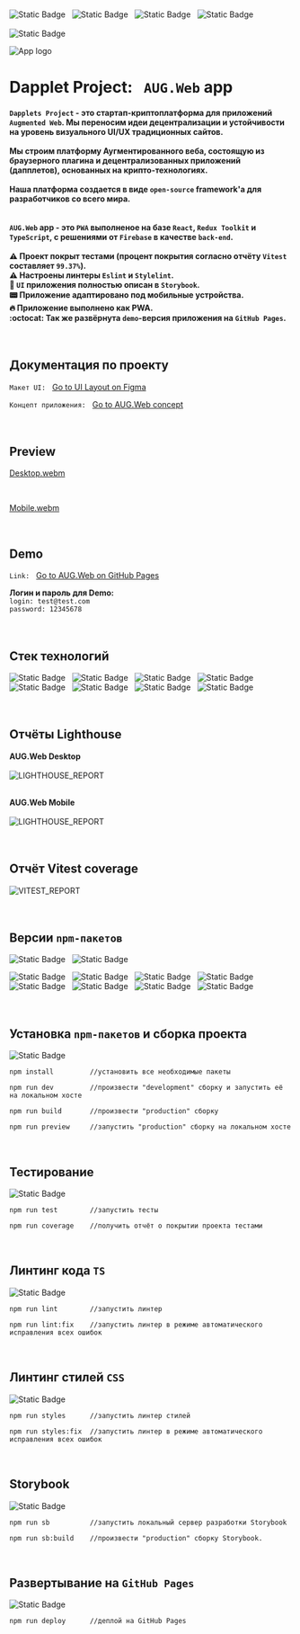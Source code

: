 <br>

![Static Badge](docs/badges/React.svg)&nbsp;&nbsp;&nbsp;![Static Badge](docs/badges/TypeScript.svg)&nbsp;&nbsp;&nbsp;![Static Badge](docs/badges/ReduxToolkit.svg)&nbsp;&nbsp;&nbsp;![Static Badge](docs/badges/Firebase.svg)<br><br>
![Static Badge](docs/badges/PWA.svg)<br>

![App logo](docs/logo.png)

# Dapplet Project:&nbsp;&nbsp;&nbsp;`AUG.Web` app<br>

#### `Dapplets Project` - это cтартап-криптоплатформа для приложений `Augmented Web`. Мы переносим идеи децентрализации и устойчивости на уровень визуального UI/UX традиционных сайтов. <br><br> Мы строим платформу Аугментированного веба, состоящую из браузерного плагина и децентрализованных приложений (дапплетов), основанных на крипто-технологиях. <br><br>Наша платформа создается в виде `open-source` framework'a для разработчиков со всего мира.<br><br><br>`AUG.Web` app - это `PWA` выполненое на базе `React`, `Redux Toolkit` и `TypeScript`, c решениями от `Firebase` в качестве `back-end`.<br><br>:warning: Проект покрыт тестами (процент покрытия согласно отчёту `Vitest` составляет `99.37%`).<br>:warning: Настроены линтеры `Eslint` и `Stylelint`.<br>:book: `UI` приложения полностью описан в `Storybook`.<br>:pager: Приложение адаптировано под мобильные устройства.<br>:fire: Приложение выполнено как PWA.<br>:octocat: Так же развёрнута `demo`-версия приложения на `GitHub Pages`.<br><br><br>

## Документация по проекту

`Макет UI:`&nbsp;&nbsp;&nbsp;<a target="_blank" rel="noopener noreferrer" href="https://www.figma.com/file/YGXq1mzXTTc4Rfwt5vxgUo">Go to UI Layout on Figma</a>

`Концепт приложения:`&nbsp;&nbsp;&nbsp;<a target="_blank" rel="noopener noreferrer" href="https://docs.google.com/document/d/1P9-Ur83w0CRPdOGwoMBbiejUsTFnNnrMqXMA06JK0JY/edit">Go to AUG.Web concept</a><br><br><br>

## Preview

[Desktop.webm](https://github.com/Abubjazov/AUGWeb/assets/1412333/a3596915-a22d-4e5e-8ee5-fd6691b39c79)

<br>

[Mobile.webm](https://github.com/Abubjazov/AUGWeb/assets/1412333/2c62c4d9-570e-437a-81ff-bf18799f2519)

<br>

## Demo

`Link:`&nbsp;&nbsp;&nbsp;<a target="_blank" rel="noopener noreferrer" href="https://abubjazov.github.io/AUGWeb/">Go to AUG.Web on GitHub Pages</a>

**Логин и пароль для Demo:**<br>
`login: test@test.com`<br>
`password: 12345678`
<br><br><br>

## Стек технологий

![Static Badge](docs/badges/React.svg)&nbsp;&nbsp;&nbsp;![Static Badge](docs/badges/TypeScript.svg)&nbsp;&nbsp;&nbsp;![Static Badge](docs/badges/ReduxToolkit.svg)&nbsp;&nbsp;&nbsp;![Static Badge](docs/badges/Firebase.svg)&nbsp;&nbsp;&nbsp;![Static Badge](docs/badges/Vite.svg)&nbsp;&nbsp;&nbsp;![Static Badge](docs/badges/Storybook.svg)&nbsp;&nbsp;&nbsp;![Static Badge](docs/badges/Eslint.svg)&nbsp;&nbsp;&nbsp;![Static Badge](docs/badges/Stylelint.svg)
<br><br><br>

## Отчёты Lighthouse

**AUG.Web Desktop**<br><br>
![LIGHTHOUSE_REPORT](docs/lighthouse_desktop.png)<br><br>

**AUG.Web Mobile**<br><br>
![LIGHTHOUSE_REPORT](docs/lighthouse_mobile.png)<br><br><br>

## Отчёт Vitest coverage

![VITEST_REPORT](docs/vitest_coverage_report.png)<br><br><br>

## Версии `npm-пакетов`

![Static Badge](docs/version_badges/NodeJS_version.svg)&nbsp;&nbsp;&nbsp;![Static Badge](docs/version_badges/npm_version.svg)&nbsp;&nbsp;&nbsp;

![Static Badge](docs/version_badges/React_version.svg)&nbsp;&nbsp;&nbsp;![Static Badge](docs/version_badges/TypeScript_version.svg)&nbsp;&nbsp;&nbsp;![Static Badge](docs/version_badges/ReduxToolkit_version.svg)&nbsp;&nbsp;&nbsp;![Static Badge](docs/version_badges/Firebase_version.svg)&nbsp;&nbsp;&nbsp;![Static Badge](docs/version_badges/Vite_version.svg)&nbsp;&nbsp;&nbsp;![Static Badge](docs/version_badges/Storybook_version.svg)&nbsp;&nbsp;&nbsp;![Static Badge](docs/version_badges/Eslint_version.svg)&nbsp;&nbsp;&nbsp;![Static Badge](docs/version_badges/Stylelint_version.svg)
<br><br><br>

## Установка `npm-пакетов` и сборка проекта

![Static Badge](docs/badges/Vite.svg)

```
npm install         //установить все необходимые пакеты

npm run dev         //произвести "development" сборку и запустить её на локальном хосте

npm run build       //произвести "production" сборку

npm run preview     //запустить "production" сборку на локальном хосте
```

<br>

## Тестирование

![Static Badge](docs/badges/Vitest.svg)

```
npm run test        //запустить тесты

npm run coverage    //получить отчёт о покрытии проекта тестами
```

<br>

## Линтинг кода `TS`

![Static Badge](docs/badges/Eslint.svg)

```
npm run lint        //запустить линтер

npm run lint:fix    //запустить линтер в режиме автоматического исправления всех ошибок
```

<br>

## Линтинг стилей `CSS`

![Static Badge](docs/badges/Stylelint.svg)

```
npm run styles      //запустить линтер стилей

npm run styles:fix  //запустить линтер в режиме автоматического исправления всех ошибок
```

<br>

## Storybook

![Static Badge](docs/badges/Storybook.svg)

```
npm run sb          //запустить локальный сервер разработки Storybook

npm run sb:build    //произвести "production" сборку Storybook.
```

<br>

## Развертывание на `GitHub Pages`

![Static Badge](docs/badges/GitHub.svg)

```
npm run deploy      //деплой на GitHub Pages
```
